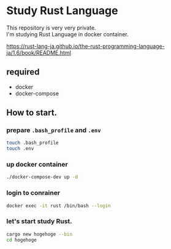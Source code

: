 # Study Rust Language

This repository is very very private.  
I'm studying Rust Language in docker container.

https://rust-lang-ja.github.io/the-rust-programming-language-ja/1.6/book/README.html

## required
- docker
- docker-compose

## How to start.

### prepare `.bash_profile` and `.env`

``` bash
touch .bash_profile
touch .env
```

### up docker container
``` bash
./docker-compose-dev up -d
```

### login to conrainer
``` bash
docker exec -it rust /bin/bash --login
```

### let's start study Rust.

``` bash
cargo new hogehoge --bin
cd hogehoge
```

